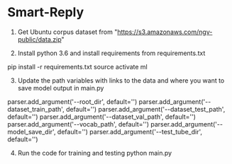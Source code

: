 # Smart-Reply

1. Get Ubuntu corpus dataset from "https://s3.amazonaws.com/ngv-public/data.zip"

2. Install python 3.6 and install requirements from requirements.txt

pip install -r requirements.txt
source activate ml


3. Update the path variables with links to the data and where you want to save model output in main.py

parser.add_argument('--root_dir', default='')
parser.add_argument('--dataset_train_path', default='')
parser.add_argument('--dataset_test_path', default='')
parser.add_argument('--dataset_val_path', default='')
parser.add_argument('--vocab_path', default='')
parser.add_argument('--model_save_dir', default='')
parser.add_argument('--test_tube_dir', default='')

4. Run the code for training and testing
python main.py